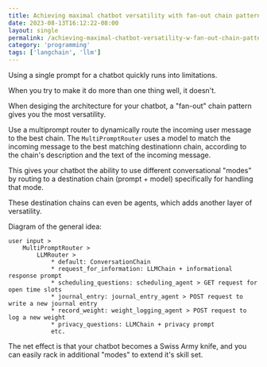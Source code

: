 ```yaml
---
title: Achieving maximal chatbot versatility with fan-out chain pattern in LangChain
date: 2023-08-13T16:12:22-08:00
layout: single
permalink: /achieving-maximal-chatbot-versatility-w-fan-out-chain-pattern-in-langchain/
category: 'programming'
tags: ['langchain', 'llm']
---
```


Using a single prompt for a chatbot quickly runs into limitations.

When you try to make it do more than one thing well, it doesn't.

When desiging the architecture for your chatbot, a "fan-out" chain pattern gives you the most versatility.

Use a multiprompt router to dynamically route the incoming user message to the best chain. The `MultiPromptRouter` uses a model to match the incoming message to the best matching destinationn chain, according to the chain's description and the text of the incoming message.

This gives your chatbot the ability to use different conversational "modes" by routing to a destination chain (prompt + model) specifically for handling that mode.

These destination chains can even be agents, which adds another layer of versatility.

Diagram of the general idea:

```
user input > 
	MultiPromptRouter > 
		LLMRouter >
			* default: ConversationChain 
			* request_for_information: LLMChain + informational response prompt
			* scheduling_questions: scheduling_agent > GET request for open time slots
			* journal_entry: journal_entry_agent > POST request to write a new journal entry
			* record_weight: weight_logging_agent > POST request to log a new weight
			* privacy_questions: LLMChain + privacy prompt
			etc.
```

The net effect is that your chatbot becomes a Swiss Army knife, and you can easily rack in additional "modes" to extend it's skill set.
